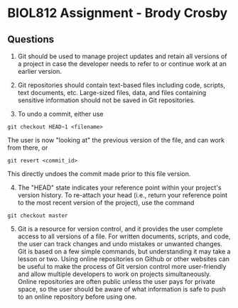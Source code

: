 # BIOL812 Assignment - Brody Crosby

## Questions

1. Git should be used to manage project updates and retain all versions of a project in case
the developer needs to refer to or continue work at an earlier version.


2. Git repositories should contain text-based files including code, scripts, text documents,
etc. Large-sized files, data, and files containing sensitive information should not be saved in
Git repositories.


3. To undo a commit, either use

```{}
git checkout HEAD~1 <filename>
```

The user is now "looking at" the previous version of the file, and can work from there, or

```{}
git revert <commit_id>
```

This directly undoes the commit made prior to this file version.


4. The "HEAD" state indicates your reference point within your project's version history. To
re-attach your head (i.e., return your reference point to the most recent version of the
project), use the command

```{}
git checkout master
```


5. Git is a resource for version control, and it provides the user complete access to all
versions of a file. For written documents, scripts, and code, the user can track changes and
undo mistakes or unwanted changes. Git is based on a few simple commands, but understanding it
may take a lesson or two. Using online repositories on Github or other websites can be useful
to make the process of Git version control more user-friendly and allow multiple developers to
work on projects simultaneously. Online repositories are often public unless the user pays for
private space, so the user should be aware of what information is safe to push to an online
repository before using one.


